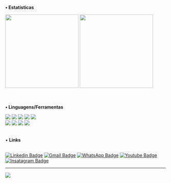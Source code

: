 
<b>• Estatísticas</b> 
<br>

<div display="flex">
  <img height="230em" src="https://github-readme-stats.vercel.app/api?username=pauloesmelos&layout=compact&langs_count=168&theme=dark">
  <img height="230em" src="https://github-readme-stats.vercel.app/api/top-langs/?username=pauloesmelos&show_icons=true&theme=dark&include_all_commits=true&count_private=true">
</div>
<br>
<br>

<b>• Linguagens/Ferramentas </b>
<div>
  <img src="https://img.shields.io/badge/JavaScript-323330?style=for-the-badge&logo=javascript&logoColor=F7DF1E">
  <img src="https://img.shields.io/badge/React-20232A?style=for-the-badge&logo=react&logoColor=61DAFB">
  <img src="https://img.shields.io/badge/CSS3-1572B6?style=for-the-badge&logo=css3&logoColor=white">
  <img src="https://img.shields.io/badge/Bootstrap-563D7C?style=for-the-badge&logo=bootstrap&logoColor=white">
  <img src="https://img.shields.io/badge/C%2B%2B-00599C?style=for-the-badge&logo=c%2B%2B&logoColor=white">
  <br>
  <img src="https://img.shields.io/badge/npm-CB3837?style=for-the-badge&logo=npm&logoColor=white">
  <img src="https://img.shields.io/badge/GIT-E44C30?style=for-the-badge&logo=git&logoColor=white">
  <img src="https://img.shields.io/badge/eslint-3A33D1?style=for-the-badge&logo=eslint&logoColor=white">
  <img src="https://img.shields.io/badge/Jira-0052CC?style=for-the-badge&logo=Jira&logoColor=white">
</div>
<br>
<br>
• <b>Links</b><br><br>


[![Linkedin Badge](https://img.shields.io/badge/-LinkedIn-blue?style=flat-square&logo=Linkedin&logoColor=white&link=https://www.linkedin.com/in/pauloeduardomelos/)](https://www.linkedin.com/in/pauloeduardomelos/)
[![Gmail Badge](https://img.shields.io/badge/-Gmail-orange?style=flat-square&logo=Gmail&logoColor=white&link=https://mail.google.com/paulo.melos@sou.unifal-mg.edu.br)](https://mail.google.com/paulo.melos@sou.unifal-mg.edu.br)
[![WhatsApp Badge](https://img.shields.io/badge/-WhatsApp-green?style=flat-square&logo=WhatsApp&logoColor=white&link=035991897871)](035991897871)
[![Youtube Badge](https://img.shields.io/badge/-Youtube-red?style=flat-square&logo=Youtube&logoColor=white&link=https://www.youtube.com/channel/UCPsQXk6_2Jh6chp2N-tLqcA)](https://www.youtube.com/channel/UCPsQXk6_2Jh6chp2N-tLqcA)
[![Insatagram Badge](https://img.shields.io/badge/-Instagram-white?style=flat-square&logo=Instagram&logoColor=none&link=https://www.instagram.com/pauloesmelos/)](https://www.instagram.com/pauloesmelos/)
<br>
<hr>
<img src="https://profile-counter.glitch.me/pauloesmelos/count.svg">















<!---
pauloesmelos/pauloesmelos is a ✨ special ✨ repository because its `README.md` (this file) appears on your GitHub profile.
You can click the Preview link to take a look at your changes.
--->
